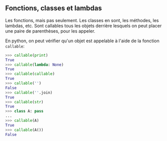 ## Fonctions, classes et lambdas

Les fonctions, mais pas seulement. Les classes en sont, les méthodes, les lambdas, etc.
Sont callables tous les objets derrière lesquels on peut placer une paire de parenthèses, pour les appeler.

En python, on peut vérifier qu'un objet est appelable à l'aide de la fonction `callable`:

```python
>>> callable(print)
True
>>> callable(lambda: None)
True
>>> callable(callable)
True
>>> callable('')
False
>>> callable(''.join)
True
>>> callable(str)
True
>>> class A: pass
...
>>> callable(A)
True
>>> callable(A())
False
```
